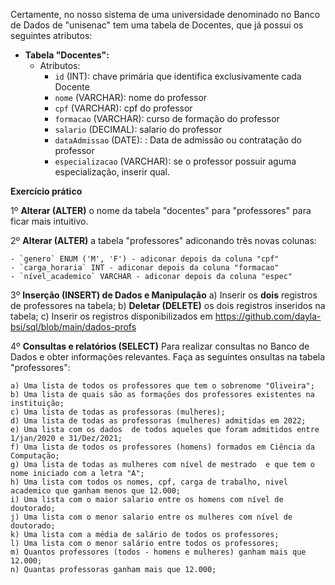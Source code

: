 Certamente, no nosso sistema de uma universidade denominado no Banco de Dados de "unisenac" tem uma tabela de Docentes, que já possui os seguintes atributos:

- **Tabela "Docentes":**
  - Atributos:
    - `id` (INT): chave primária que identifica exclusivamente cada Docente
    - `nome` (VARCHAR): nome do professor
    - `cpf` (VARCHAR): cpf do professor
    - `formacao` (VARCHAR): curso de formação do professor
    - `salario` (DECIMAL): salario do professor
    - `dataAdmissao` (DATE): : Data de admissão ou contratação do professor
    - `especializacao`  (VARCHAR): se o professor possuir aguma especialização, inserir qual.

   
**Exercício prático**  

1º **Alterar (ALTER)** o nome da tabela "docentes" para "professores" para ficar mais intuitivo.

2º **Alterar (ALTER)** a tabela "professores" adiconando três novas colunas:
   
    - `genero` ENUM ('M', 'F') - adiconar depois da coluna "cpf"
    - `carga_horaria` INT - adiconar depois da coluna "formacao"
    - `nível_academico` VARCHAR - adiconar depois da coluna "espec"
    
3º **Inserção (INSERT) de Dados e Manipulação**
     a) Inserir os **dois** registros de professores na tabela;
     b) **Deletar (DELETE)** os dois registros inseridos na tabela;
     c) Inserir os registros disponibilizados em https://github.com/dayla-bsi/sql/blob/main/dados-profs

4º **Consultas e relatórios (SELECT)**
Para realizar consultas no Banco de Dados e obter informações relevantes. Faça as seguintes onsultas na tabela "professores":

    a) Uma lista de todos os professores que tem o sobrenome "Oliveira";
    b) Uma lista de quais são as formações dos professores existentes na instituição;
    c) Uma lista de todas as professoras (mulheres); 
    d) Uma lista de todas as professoras (mulheres) admitidas em 2022; 
    e) Uma lista com os dados  de todos aqueles que foram admitidos entre 1/jan/2020 e 31/Dez/2021;
    f) Uma lista de todos os professores (homens) formados em Ciência da Computação;
    g) Uma lista de todas as mulheres com nível de mestrado  e que tem o nome iniciado com a letra "A";
    h) Uma lista com todos os nomes, cpf, carga de trabalho, nivel academico que ganham menos que 12.000;
    i) Uma lista com o maior salario entre os homens com nível de doutorado;
    j) Uma lista com o menor salario entre os mulheres com nível de doutorado;
    k) Uma lista com a média de salário de todos os professores;
    l) Uma lista com o menor salário entre todos os professores;
    m) Quantos professores (todos - homens e mulheres) ganham mais que 12.000;
    n) Quantas professoras ganham mais que 12.000;

